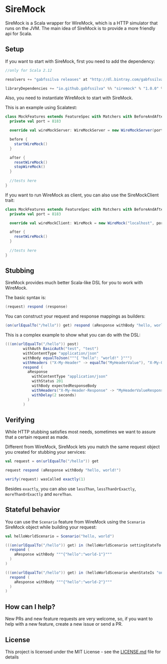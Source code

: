 # SireMock

SireMock is a Scala wrapper for WireMock, which is a HTTP simulator that runs on the JVM.
The main idea of SireMock is to provide a more friendly api for Scala.


## Setup

If you want to start with SireMock, first you need to add the dependency:

```scala
//only for Scala 2.12

resolvers += "gabfssilva releases" at "http://dl.bintray.com/gabfssilva/maven"

libraryDependencies += "io.github.gabfssilva" %% "siremock" % "1.0.0" % "test"
```

Also, you need to instantiate WireMock to start with SireMock.

This is an example using Scalatest:


```scala
class MockFeatures extends FeatureSpec with Matchers with BeforeAndAfter with SireMockServer {
  private val port = 8183

  override val wireMockServer: WireMockServer = new WireMockServer(port)

  before {
    startWireMock()
  }

  after {
    resetWireMock()
    stopWireMock()
  }
  
  //tests here
}
```

If you want to run WireMock as client, you can also use the SireMockClient trait:

```scala
class MockFeatures extends FeatureSpec with Matchers with BeforeAndAfter with SireMockClient {
  private val port = 8183

  override val wireMockClient: WireMock = new WireMock("localhost", port)

  after {
    resetWireMock()
  }
  
  //tests here
}
```

## Stubbing

SireMock provides much better Scala-like DSL for you to work with WireMock.

The basic syntax is:

```scala
(request) respond (response)
```

You can construct your request and response mappings as builders:

```scala
(on(urlEqualTo("/hello")) get) respond (aResponse withBody "hello, world!")
```

This is a complex example to show what you can do with the DSL:

```scala
(((on(urlEqualTo("/hello")) post)
        withAuth BasicAuth("test", "test")
        withContentType "application/json"
        withBody equalToJson("""{ "hello": "world!" }""")
        withHeaders ("X-My-Header" -> equalTo("MyHeaderValue"), "X-My-Other-Header" -> equalTo("MyHeaderValue2")))
        respond (
          aResponse
            withContentType "application/json"
            withStatus 201
            withBody expectedResponseBody
            withHeaders("X-My-Header-Response" -> "MyHeaderValueResponse")
            withDelay(2 seconds)
          )
        )
```

## Verifying

While HTTP stubbing satisfies most needs, sometimes we want to assure that a certain request as made.

Different from WireMock, SireMock lets you match the same request object you created for stubbing your services:

```scala
val request = on(urlEqualTo("/hello")) get

request respond (aResponse withBody "hello, world!")

verify(request) wasCalled exactly(1)
```

Besides `exactly`, you can also use `lessThan`, `lessThanOrExactly`, `moreThanOrExactly` and `moreThan`.

## Stateful behavior

You can use the `Scenario` feature from WireMock using the `Scenario` SireMock object while building your request:

```scala
val helloWorldScenario = Scenario("hello, world")

(((on(urlEqualTo("/hello")) get) in (helloWorldScenario settingStateTo "once")) 
  respond (
    aResponse withBody """{"hello":"world-1"}"""
  )
)

(((on(urlEqualTo("/hello")) get) in (helloWorldScenario whenStateIs "once")) 
  respond (
    aResponse withBody """{"hello":"world-2"}"""
  )
)
```

## How can I help?

New PRs and new feature requests are very welcome, so, if you want to help with a new feature, create a new issue or send a PR.

## License

This project is licensed under the MIT License - see the [LICENSE.md](LICENSE.md) file for details


